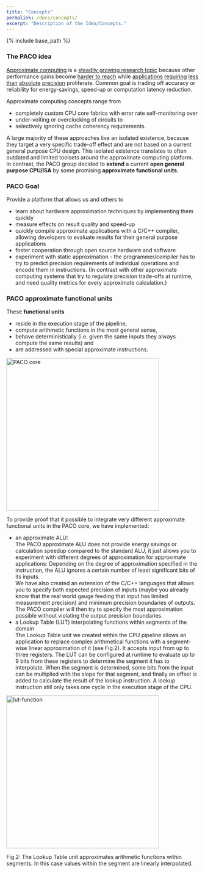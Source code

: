 ```yaml
---
title: "Concepts"
permalink: /docs/concepts/
excerpt: "Description of the Idea/Concepts."
---
```


{% include base_path %}

### The PACO idea
[Approximate computing](https://en.wikipedia.org/wiki/Approximate_computing) is a [steadily growing research topic](/paco-cpu/docs/related-work/) because other performance gains become [harder to reach](https://en.wikipedia.org/wiki/Dennard_scaling#Breakdown_of_Dennard_scaling_around_2006) while [applications](https://en.wikipedia.org/wiki/Computer_vision) [requiring](https://en.wikipedia.org/wiki/Image_processing) [less](https://en.wikipedia.org/wiki/Big_data) [than](https://en.wikipedia.org/wiki/Speech_recognition) [absolute](https://en.wikipedia.org/wiki/Machine_learning) [precision](https://en.wikipedia.org/wiki/Data_compression#Video) proliferate. Common goal is trading off accuracy or reliability for energy-savings, speed-up or computation latency reduction.

Approximate computing concepts range from 

* completely custom CPU core fabrics with error rate self-monitoring over
* under-volting or overclocking of circuits to 
* selectively ignoring cache coherency requirements.

A large majority of these approaches live an isolated existence, because they target a very specific trade-off effect and are not based on a current general purpose CPU design. This isolated existence translates to often outdated and limited toolsets around the approximate computing platform.  
In contrast, the PACO group decided to **extend** a current **open general purpose CPU/ISA** by some promising **approximate functional units**.

### PACO Goal
Provide a platform that allows us and others to

* learn about hardware approximation techniques by implementing them quickly
* measure effects on result quality and speed-up
* quickly compile approximate applications with a C/C++ compiler, allowing developers to evaluate results for their general purpose applications
* foster cooperation through open source hardware and software
* experiment with static approximation - the programmer/compiler has to try to predict precision requirements of individual operations and encode them in instructions. (In contrast with other approximate computing systems that try to regulate precision trade-offs at runtime, and need quality metrics for every approximate calculation.)

### PACO approximate functional units
These **functional units**

* reside in the execution stage of the pipeline, 
* compute arithmetic functions in the most general sense,
* behave deterministically (i.e. given the same inputs they always compute the same results) and
* are addressed with special approximate instructions.

<img src="/paco-cpu/images/PACO_core.png" alt="PACO core" width="400">

To provide proof that it possible to integrate very different approximate functional units in the PACO core, we have implemented:

* an approximate ALU:  
 The PACO approximate ALU does not provide energy savings or calculation speedup compared to the standard ALU, it just allows you to experiment with different degrees of approximation for approximate applications: Depending on the degree of approximation specified in the instruction, the ALU ignores a certain number of least significant bits of its inputs.  
 We have also created an extension of the C/C++ languages that allows you to specify both expected precision of inputs (maybe you already know that the real world gauge feeding that input has limited measurement precision) and minimum precision boundaries of outputs. The PACO compiler will then try to specify the most approximation possible without violating the output precision boundaries.
* a Lookup Table (LUT) interpolating functions within segments of the domain  
 The Lookup Table unit we created within the CPU pipeline allows an application to replace complex arithmetical functions with a segment-wise linear approximation of it (see Fig.2). It accepts input from up to three registers. The LUT can be configured at runtime to evaluate up to 9 bits from these registers to determine the segment it has to interpolate. When the segment is determined, some bits from the input can be multiplied with the slope for that segment, and finally an offset is added to calculate the result of the lookup instruction. A lookup instruction still only takes one cycle in the execution stage of the CPU.


<img src="/paco-cpu/images/lut-function-linear.png" alt="lut-function" width="400">

Fig.2: The Lookup Table unit approximates arithmetic functions within segments. In this case values within the segment are linearly interpolated.
